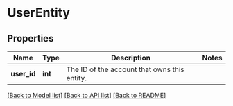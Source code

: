 # UserEntity

## Properties
Name | Type | Description | Notes
------------ | ------------- | ------------- | -------------
**user_id** | **int** | The ID of the account that owns this entity. | 

[[Back to Model list]](../README.md#documentation-for-models) [[Back to API list]](../README.md#documentation-for-api-endpoints) [[Back to README]](../README.md)


